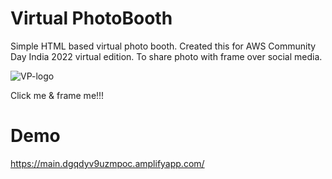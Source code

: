 # Virtual PhotoBooth
Simple HTML based virtual photo booth. Created this for AWS Community Day India 2022 virtual edition. 
To share photo with frame over social media. 

![VP-logo](https://user-images.githubusercontent.com/3996105/201453161-e10a9b54-24de-4b32-9b15-ab15bd092fd9.png)

Click me & frame me!!!

# Demo 
https://main.dgqdyv9uzmpoc.amplifyapp.com/
